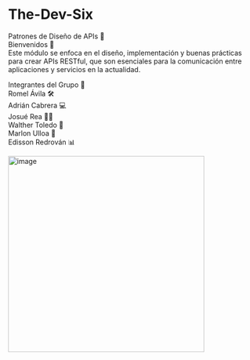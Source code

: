 # The-Dev-Six  
Patrones de Diseño de APIs 🚀  
Bienvenidos 👋  
Este módulo se enfoca en el diseño, implementación y buenas prácticas para crear APIs RESTful, que son esenciales para la comunicación entre aplicaciones y servicios en la actualidad.  

Integrantes del Grupo 👥  
Romel Ávila 🛠️  
Adrián Cabrera 💻  
Josué Rea 🧑‍💼  
Walther Toledo 🎯  
Marlon Ulloa 🚀  
Edisson Redrován 📊  
  
<img src="https://github.com/user-attachments/assets/8565d9de-fcb0-4c46-b50c-294600cb08fe" alt="image" width="400"/>
